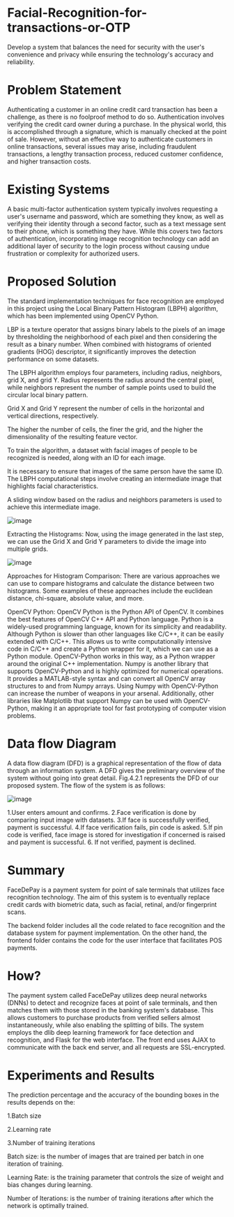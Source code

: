 # Facial-Recognition-for-transactions-or-OTP

Develop a system that balances the need for security with the user's convenience and privacy while ensuring the technology's accuracy and reliability.

# Problem Statement
Authenticating a customer in an online credit card transaction has been a challenge, as there is no foolproof method to do so. Authentication involves verifying the credit card owner during a purchase. In the physical world, this is accomplished through a signature, which is manually checked at the point of sale. However, without an effective way to authenticate customers in online transactions, several issues may arise, including fraudulent transactions, a lengthy transaction process, reduced customer confidence, and higher transaction costs.

# Existing Systems
A basic multi-factor authentication system typically involves requesting a user's username and password, which are something they know, as well as verifying their identity through a second factor, such as a text message sent to their phone, which is something they have. While this covers two factors of authentication, incorporating image recognition technology can add an additional layer of security to the login process without causing undue frustration or complexity for authorized users.

# Proposed Solution
The standard implementation techniques for face recognition are employed in this project using the Local Binary Pattern Histogram (LBPH) algorithm, which has been implemented using OpenCV Python.

LBP is a texture operator that assigns binary labels to the pixels of an image by thresholding the neighborhood of each pixel and then considering the result as a binary number.
When combined with histograms of oriented gradients (HOG) descriptor, it significantly improves the detection performance on some datasets.

The LBPH algorithm employs four parameters, including radius, neighbors, grid X, and grid Y.
Radius represents the radius around the central pixel, while neighbors represent the number of sample points used to build the circular local binary pattern.

Grid X and Grid Y represent the number of cells in the horizontal and vertical directions, respectively.

The higher the number of cells, the finer the grid, and the higher the dimensionality of the resulting feature vector.

To train the algorithm, a dataset with facial images of people to be recognized is needed, along with an ID for each image.

It is necessary to ensure that images of the same person have the same ID.
The LBPH computational steps involve creating an intermediate image that highlights facial characteristics.

A sliding window based on the radius and neighbors parameters is used to achieve this intermediate image.

![image](https://github.com/TanishaGiri/Facial-Recognition-for-transactions-or-OTP/assets/108277015/4a5f4dbb-64be-4a8c-9e1b-b60ea0401935)

Extracting the Histograms: Now, using the image generated in the last step, we can use the Grid X and Grid Y parameters to divide the image into multiple grids.

![image](https://github.com/TanishaGiri/Facial-Recognition-for-transactions-or-OTP/assets/108277015/908bb837-2ae4-479e-9554-2e1a20d62da5)


Approaches for Histogram Comparison: There are various approaches we can use to compare histograms and calculate the distance between two histograms. Some examples of these approaches include the euclidean distance, chi-square, absolute value, and more.

OpenCV Python: OpenCV Python is the Python API of OpenCV. It combines the best features of OpenCV C++ API and Python language. Python is a widely-used programming language, known for its simplicity and readability. Although Python is slower than other languages like C/C++, it can be easily extended with C/C++. This allows us to write computationally intensive code in C/C++ and create a Python wrapper for it, which we can use as a Python module. OpenCV-Python works in this way, as a Python wrapper around the original C++ implementation. Numpy is another library that supports OpenCV-Python and is highly optimized for numerical operations. It provides a MATLAB-style syntax and can convert all OpenCV array structures to and from Numpy arrays. Using Numpy with OpenCV-Python can increase the number of weapons in your arsenal. Additionally, other libraries like Matplotlib that support Numpy can be used with OpenCV-Python, making it an appropriate tool for fast prototyping of computer vision problems.

# Data flow Diagram
A data flow diagram (DFD) is a graphical representation of the flow of data through an information system. A DFD gives the preliminary overview of the system without going into great detail. Fig.4.2.1 represents the DFD of our proposed system. The flow of the system is as follows:

![image](https://github.com/TanishaGiri/Facial-Recognition-for-transactions-or-OTP/assets/108277015/c6a7d178-4a45-4d66-8b85-f733d9ba1d1d)

1.User enters amount and confirms.
2.Face verification is done by comparing input image with datasets.
3.If face is successfully verified, payment is successful.
4.If face verification fails, pin code is asked.
5.If pin code is verified, face image is stored for investigation if concerned is raised and      payment is successful.
6. If not verified, payment is declined.

# Summary
FaceDePay is a payment system for point of sale terminals that utilizes face recognition technology. The aim of this system is to eventually replace credit cards with biometric data, such as facial, retinal, and/or fingerprint scans.

The backend folder includes all the code related to face recognition and the database system for payment implementation. On the other hand, the frontend folder contains the code for the user interface that facilitates POS payments.

# How?
The payment system called FaceDePay utilizes deep neural networks (DNNs) to detect and recognize faces at point of sale terminals, and then matches them with those stored in the banking system's database. This allows customers to purchase products from verified sellers almost instantaneously, while also enabling the splitting of bills. The system employs the dlib deep learning framework for face detection and recognition, and Flask for the web interface. The front end uses AJAX to communicate with the back end server, and all requests are SSL-encrypted.
# Experiments and Results
The prediction percentage and the accuracy of the bounding boxes in the results depends on the:

1.Batch size

2.Learning rate

3.Number of training iterations

Batch size: is the number of images that are trained per batch in one iteration of training.

Learning Rate: is the training parameter that controls the size of weight and bias changes during learning.

Number of Iterations: is the number of training iterations after which the network is optimally trained.
